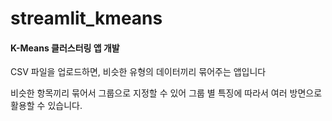 # streamlit_kmeans

#### K-Means 클러스터링 앱 개발
CSV 파일을 업로드하면, 비슷한 유형의 데이터끼리 묶어주는 앱입니다

비슷한 항목끼리 묶어서 그룹으로 지정할 수 있어
그룹 별 특징에 따라서 여러 방면으로 활용할 수 있습니다.